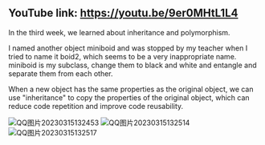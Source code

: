 ## YouTube link: https://youtu.be/9er0MHtL1L4

In the third week, we learned about inheritance and polymorphism. 

I named another object miniboid and was stopped by my teacher when I tried to name it boid2, which seems to be a very inappropriate name. miniboid is my subclass, change them to black and white and entangle and separate them from each other.

When a new object has the same properties as the original object, we can use "inheritance" to copy the properties of the original object, which can reduce code repetition and improve code reusability.

![QQ图片20230315132453](https://user-images.githubusercontent.com/119876408/225322175-291d51f8-f737-47c3-8ffc-d45163f5a069.png)
![QQ图片20230315132514](https://user-images.githubusercontent.com/119876408/225322186-f6398f86-f3ab-4bb1-b244-679b60822ad4.png)
![QQ图片20230315132517](https://user-images.githubusercontent.com/119876408/225322204-87db29b8-0184-42ad-b63b-951415959c94.png)
